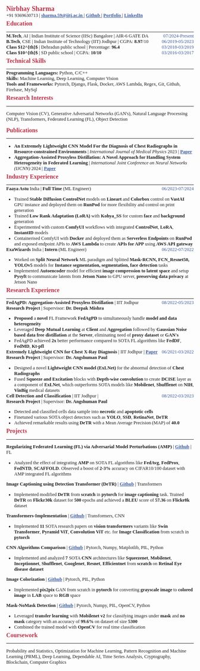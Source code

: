 <link rel="stylesheet" href="https://cdnjs.cloudflare.com/ajax/libs/font-awesome/4.7.0/css/font-awesome.min.css">

<div>
<span class="name__"> Nirbhay Sharma </span>
</div>
<div> <span> +91 9369630713 </span> | <span> <a href="mailto:sharma.59@iitj.ac.in"> <i class="fa fa-envelope" style='font-size:12px;'></i> sharma.59@iitj.ac.in </a> </span> | <span> <a href="https://github.com/nirbhay-design"> <i class="fa fa-github"></i> Github </a> </span> | <span> <a href='https://nirbhay-sharma.vercel.app'> <i class="fa fa-address-book-o"></i> Portfolio </a> </span> |  <span> <a href="https://www.linkedin.com/in/nirbhay-sharma-a2b846204/"> <i class="fa fa-linkedin-square"></i> LinkedIn </a> </span> 
</div>

<h3>Education</h3>

---

<div class='head__title'> <span><strong>M.Tech</strong>, AI | Indian Institute of Science (IISc) Bangalore | AIR-6 GATE DA </span> <span class="duration">07/2024-Present</span> </div>

<div class='head__title'> <span><strong>B.Tech</strong>, CSE | Indian Institute of Technology (IIT) Jodhpur | CGPA: <strong>8.97</strong>/10</span> <span class="duration">06/2019-05/2023</span> </div>

<div class='head__title'> <span><strong>Class $12^{th}$ </strong> | Dehradun public school | Percentage: <strong>96.4</strong> </span> <span class="duration">03/2018-03/2019</span> </div>

<div class='head__title'> <span><strong>Class $10^{th}$ </strong> | SD public school | CGPA: <strong>10/10</strong> </span> <span class="duration">03/2016-03/2017</span> </div>

<h3>Technical Skills</h3>

---

<div> <span><strong>Programming Languages:</strong> </span> <span> Python, C/C++ </span></div>
<div> <span> <strong> Skills: </strong> Machine Learning, Deep Learning, Computer Vision </span> </div>
<div> <span><strong>Tools and Frameworks:</strong> </span> <span>Pytorch, Django, Flask, Docker, AWS Lambda, Regex, Git, Github, Firebase, MySql</span> </div>

<h3>Research Interests</h3>

---

Computer Vision (CV), Generative Adversarial Networks (GAN's), Natural Language Processing (NLP), Transformers, Federated Learning (FL), Object Detection

<h3>Publications</h3>

---

- **An Extremely Lightweight CNN Model For the Diagnosis of Chest Radiographs in Resource-constrained Environments** | *International Journal of Medical Physics* 2023 | <a href="https://aapm.onlinelibrary.wiley.com/doi/abs/10.1002/mp.16722"> Paper </a> 
- **Aggregation-Assisted Proxyless Distillation: A Novel Approach for Handling System Heterogeneity in Federated Learning** | *International Joint Conference on Neural Networks (IJCNN)* 2024 | <a href="https://ieeexplore.ieee.org/document/10650564"> Paper </a>


<h3>Industry Experience</h3>

---

<div class="head__title"><span>  <strong> Faaya Astu </strong> India | <strong> Full Time </strong> (ML Engineer) </span> <span class="duration"> 06/2023-07/2024 </span> </div>

- Trained **Stable Diffusion ControlNet** models on **Lineart** and **Colorbox** control on **VastAI** GPU instance and deployed them on **RunPod** for more flexibility and control on print generation
- Trained **Low Rank Adaptation (LoRA)** with **Kohya_SS** for custom **face** and **background** generation  
- Experimented with custom **ComfyUI** workflows with integrated **ControlNet**, **LoRA**, **InstantID** models 
- Containerised ComfyUI with **Docker** and deployed them as **Serverless Endpoints** on **RunPod** and exposed endpoint APIs to **AWS Lambda** to create **APIs for APP** using **AWS API gateway** 

<div class="head__title"><span> <strong> ExaWizards </strong> India | <strong> Intern </strong> (ML Engineer) </span> <span class="duration"> 06/2022-07/2022 </span> </div>

- Worked on **Split Neural Network** ML paradigm and Splitted **Mask-RCNN, FCN_Resnet50, YOLOv5** models for **Instance segmentation, segmentation, face detection** tasks
- Implemented **Autoencoder** model for efficient **image compression to latent space** and setup **Pysyft** to communicate latents from **Jetson Nano** to GPU server, **preserving data privacy** at Jetson Nano

<h3> Research Experience </h3>

---

<div class="head__title"><span> <strong> FedAgPD: Aggregation-Assisted Proxyless Distillation </strong> | IIT Jodhpur </span> <span class="duration"> 08/2022-05/2023 </span> </div>

<div class="head__title"><span><strong> Research Project</strong> | Supervisor: <strong> Dr. Deepak Mishra</strong></span> <span class="duration">  </span> </div>

- **Proposed** a **novel** FL Framework **FedAgPD** to simultaneously handle **model and data heterogeneity**
- Leveraged **Deep Mutual Learning** at **Client** and **Aggregation** followed by **Gaussian Noise based data free distillation** at the **Server**, eliminating need of **proxy dataset** or **GAN's** 
- FedAgPD achieved **2x** better performance compared to SOTA FL algorithms like **FedDF**, **FedMD**, **Kt-pfl**

<div class="head__title"><span> <strong> Extremely Lightweight CNN for Chest X-Ray Diagnosis </strong> | IIT Jodhpur | <a href="https://aapm.onlinelibrary.wiley.com/doi/abs/10.1002/mp.16722"> Paper </a> </span> <span class="duration"> 06/2021-03/2022 </span> </div>

<div class="head__title"><span><strong> Research Project</strong> | Supervisor: <strong> Dr. Angshuman Paul</strong></span> <span class="duration">  </span> </div>

- Designed a novel **Lightweight CNN model (ExLNet)** for the abnormal detection of **Chest Radiographs**
- Fused **Squeeze and Excitation** blocks with **Depth-wise convolution** to create **DCISE** layer as a component of **ExLNet**, which outperforms SOTA models like **Mobilenet**, **Shufflenet** on **NIH**, **VinBig** medical datasets

<div class="head__title"><span> <strong> Cell Detection and Classification </strong> | IIT Jodhpur | </span> <span class="duration"> 08/2022-03/2023 </span> </div>

<div class="head__title"><span><strong> Research Project</strong> | Supervisor: <strong> Dr. Angshuman Paul</strong></span> <span class="duration">  </span> </div>

- Detected and classified cells data sample into **necrotic** and **apoptotic cells**
- Finetuned various SOTA object detectors such as **YOLO**, **SSD**, **RetinaNet**, **DeTR**
- Achieved remarkable results using **DeTR** with a Mean Average Precision (MAP) of **40.0**

<h3>Projects</h3>

---

**Regularizing Federated Learning (FL) via Adversarial Model Perturbations (AMP)** | [Github](https://github.com/nirbhay-design/DAI_Project) | FL

- Analyzed the effect of integrating **AMP** on SOTA FL algorithms like **FedAvg**, **FedProx**, **FedNTD**, **SCAFFOLD**. Observed a boost of **2-3%** accuracy on CIFAR10/100 dataset with AMP integrated FL algorithms

**Image Captioning using Detection Transformer (DeTR)** | [Github](https://github.com/nirbhay-design/image-caption-detr) | Transformers

- Implemented modified **DeTR** from **scratch** in **pytorch** for **image captioning** task. Trained **DeTR** on **Flickr30k** dataset for **500** epochs and achieved a **BLEU** score of **57.36** on **Flickr8k** dataset

**Transformers-Implementation** | [Github](https://github.com/nirbhay-design/Transformers-Implementation) | Transformers, CNN

- Implemented **11** SOTA research papers on **vision transformers** variants like  **Swin Transformer**, **Pyramid ViT**, **Convolution ViT** etc. for **Image Classification** from scratch in **pytorch**


**CNN Algorithms Comparison** | [Github](https://github.com/nirbhay-design/CNNAlgosComparison) | Pytorch, Numpy, Matplotlib, PIL, Python

- Implemented and analyzed **7** SOTA **CNN** architectures like **Squeezenet**, **Mobilenet**, **Inceptionnet**, **Shufflenet**, **Googlenet**, **Resnet**, **Efficientnet** from **scratch** on **Retinal Eye disease dataset**

**Image Colorization** | [Github](https://github.com/nirbhay-design/dlops-project) | Pytorch, PIL, Python

- Implemented **pix2pix** GAN from scratch in **pytorch** for converting **grayscale image** to **colored image** in **LAB** space to **RGB** space

**Mask-NoMask Detection** | [Github](https://github.com/nirbhay-design/mask-nomask-classification) | Pytorch, Numpy, PIL, OpenCV, Python

- Leveraged **transfer learning** with **Mobilenet v2** for classifying images under **mask** and **no mask** category with an accuracy of **99.6%** on dataset of size **5300**
- Combined the trained model with **OpenCV** for real time classification

<h3> Coursework </h3>

---

Probability and Statistics, Optimization for Machine Learning, Pattern Recognition and Machine Learning (PRML), Deep Learning, Dependable AI, Time Series Analysis, Cryptography, Blockchain, Computer Graphics


<style> 

@import url('https://fonts.googleapis.com/css2?family=Arvo&family=Lato&family=Lora&family=Open+Sans&display=swap');

.coursework__div {
    display:flex;
    align-items:center;
    justify-content:center;
}

table, th, td {
  border: 0.1px solid black;
  border-collapse: collapse;
}

h3 {
    margin-top:5px;
    color:#BD3147;
    font-size:16px;
    font-weight:550;
}

.head__title{
    display:flex;
    justify-content:space-between;
}

*{
    font-family: "Georgia";
    font-size:12.5px;
    margin:0px;
}

.duration{
    color:#3b5998;
    font-weight:500;
}

.name__{
    color:#BD3147;
    font-size:18px;
    font-weight:550;
}

hr{
    margin-bottom:3px;
}

a{
    color:#3b5998;
    font-weight:550;
}

/* #3b5998 44556f */
</style>

<script type="text/javascript" src="http://cdn.mathjax.org/mathjax/latest/MathJax.js?config=TeX-AMS-MML_HTMLorMML"></script>
<script type="text/x-mathjax-config">
    MathJax.Hub.Config({ tex2jax: {inlineMath: [['$', '$']]}, messageStyle: "none" });
</script>